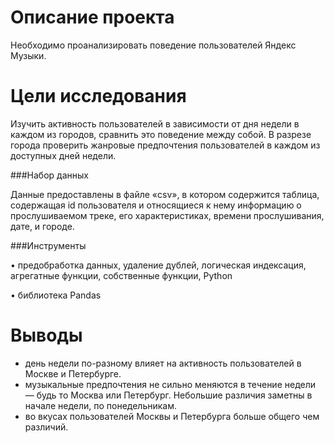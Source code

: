 # Описание проекта

Необходимо проанализировать поведение пользователей Яндекс Музыки.
 
# Цели исследования

Изучить активность пользователей в зависимости от дня недели в каждом из городов, сравнить это поведение между собой. 
В разрезе города проверить жанровые предпочтения пользователей в каждом из доступных дней недели.

###Набор данных

Данные предоставлены в файле «csv», в котором содержится таблица, содержащая id пользователя и относящиеся к нему информацию
о прослушиваемом треке, его характеристиках, времени прослушивания, дате, и городе.

###Инструменты 

•	предобработка данных, удаление дублей, логическая индексация, агрегатные функции, собственные функции, Python

•	библиотека Pandas

# Выводы

- день недели по-разному влияет на активность пользователей в Москве и Петербурге.
- музыкальные предпочтения не сильно меняются в течение недели — будь то Москва или Петербург. Небольшие различия заметны в начале недели, 
по понедельникам.
- во вкусах пользователей Москвы и Петербурга больше общего чем различий.

